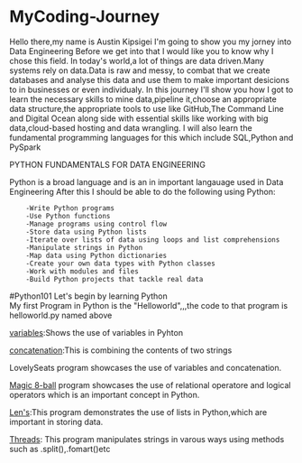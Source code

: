 # MyCoding-Journey
Hello there,my name is Austin Kipsigei I'm going to show you my jorney into Data Engineering 
Before we get into that I would like you to know why I chose this field.
In today's world,a lot of things are data driven.Many systems rely on data.Data is raw and messy,
to combat that we create databases and analyse this data and use them to make important desicions to in businesses or even individualy.
In this journey I'll show you how I got to learn the necessary skills to mine data,pipeline it,choose an appropriate data structure,the appropriate tools to use like GitHub,The Command Line and Digital Ocean along side with essential skills like working with big data,cloud-based hosting
and data wrangling.
I will also learn the fundamental programming languages for this which include SQL,Python and PySpark

 PYTHON FUNDAMENTALS FOR DATA ENGINEERING
 
 Python is a broad language and is an in important langauage used in Data Engineering
     After this I should be able to do the following using Python:
        
        -Write Python programs
        -Use Python functions
        -Manage programs using control flow
        -Store data using Python lists
        -Iterate over lists of data using loops and list comprehensions
        -Manipulate strings in Python
        -Map data using Python dictionaries
        -Create your own data types with Python classes
        -Work with modules and files
        -Build Python projects that tackle real data



#Python101
Let's begin by learning Python              
  My first Program in Python is the "Helloworld",,,the code to that program is helloworld.py named above

<a href = "https://github.com/AustinKipsigei/MyCoding-Journey/blob/main/variables.py">variables</a>:Shows the use of variables in Pyhton

<a href = "https://github.com/AustinKipsigei/MyCoding-Journey/blob/main/concatenation.py">concatenation</a>:This is combining the contents of two strings

LovelySeats program showcases the use of variables and concatenation.

<a href = "https://github.com/AustinKipsigei/MyCoding-Journey/blob/main/Magic%208-ball.py">Magic 8-ball</a> 
program showcases the use of relational operatore and logical operators which is an important concept in Python.

<a href = "https://github.com/AustinKipsigei/MyCoding-Journey/blob/main/Len's%20slice.py">Len's</a>:This program demonstrates the use of lists in Python,which are important in storing data.

<a href = "https://github.com/AustinKipsigei/MyCoding-Journey/blob/main/threads.py">Threads</a>: This program manipulates strings in varous ways using methods such as .split(),.fomart()etc

